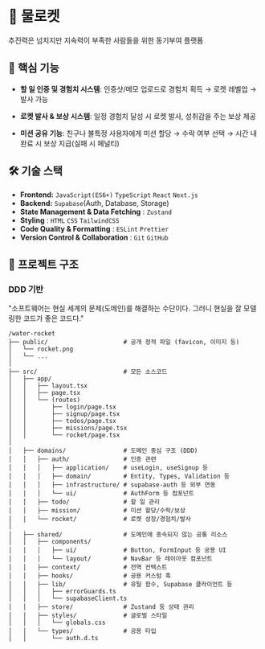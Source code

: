 # 🚀 물로켓

추진력은 넘치지만 지속력이 부족한 사람들을 위한 동기부여 플랫폼

## 🧩 핵심 기능

- **할 일 인증 및 경험치 시스템**: 인증샷/메모 업로드로 경험치 획득 → 로켓 레벨업 → 발사 가능

- **로켓 발사 & 보상 시스템**: 일정 경험치 달성 시 로켓 발사, 성취감을 주는 보상 제공

- **미션 공유 기능**: 친구나 불특정 사용자에게 미션 할당 → 수락 여부 선택 → 시간 내 완료 시 보상 지급(실패 시 페널티)

## 🛠 기술 스택

- **Frontend:** `JavaScript(ES6+)` `TypeScript` `React` `Next.js`
- **Backend:** `Supabase`(Auth, Database, Storage)
- **State Management & Data Fetching** : `Zustand`
- **Styling** : `HTML` `CSS` `TailwindCSS`
- **Code Quality & Formatting** : `ESLint` `Prettier`
- **Version Control & Collaboration** : `Git` `GitHub`

## 📁 프로젝트 구조

### DDD 기반
"소프트웨어는 현실 세계의 문제(도메인)를 해결하는 수단이다.
그러니 현실을 잘 모델링한 코드가 좋은 코드다."

```plaintext
/water-rocket
├── public/                     # 공개 정적 파일 (favicon, 이미지 등)
│   └── rocket.png
│   └── ...
│
├── src/                        # 모든 소스코드
│   ├── app/                   
│   │   ├── layout.tsx
│   │   ├── page.tsx
│   │   └── (routes)
│   │       ├── login/page.tsx
│   │       ├── signup/page.tsx
│   │       ├── todos/page.tsx
│   │       ├── missions/page.tsx
│   │       └── rocket/page.tsx
│
│   ├── domains/                # 도메인 중심 구조 (DDD)
│   │   ├── auth/               # 인증 관련
│   │   │   ├── application/    # useLogin, useSignup 등
│   │   │   ├── domain/         # Entity, Types, Validation 등
│   │   │   ├── infrastructure/ # supabase-auth 등 외부 연동
│   │   │   └── ui/             # AuthForm 등 컴포넌트
│   │   ├── todo/               # 할 일 관리
│   │   ├── mission/            # 미션 할당/수락/보상
│   │   └── rocket/             # 로켓 성장/경험치/발사
│
│   ├── shared/                 # 도메인에 종속되지 않는 공통 리소스
│   │   ├── components/
│   │   │   ├── ui/             # Button, FormInput 등 공용 UI
│   │   │   └── layout/         # NavBar 등 레이아웃 컴포넌트
│   │   ├── context/            # 전역 컨텍스트
│   │   ├── hooks/              # 공용 커스텀 훅
│   │   ├── lib/                # 유틸 함수, Supabase 클라이언트 등
│   │   │   ├── errorGuards.ts
│   │   │   └── supabaseClient.ts
│   │   ├── store/              # Zustand 등 상태 관리
│   │   ├── styles/             # 글로벌 스타일
│   │   │   └── globals.css
│   │   └── types/              # 공용 타입
│   │       └── auth.d.ts
```
